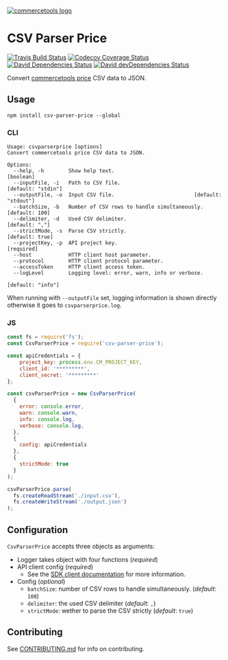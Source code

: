[![commercetools logo][commercetools-icon]][commercetools]

# CSV Parser Price
[![Travis Build Status][travis-icon]][travis]
[![Codecov Coverage Status][codecov-icon]][codecov]
[![David Dependencies Status][david-icon]][david]
[![David devDependencies Status][david-dev-icon]][david-dev]

Convert [commercetools price](https://dev.commercetools.com/http-api-projects-products.html#price) CSV data to JSON.

## Usage
`npm install csv-parser-price --global`

### CLI
```
Usage: csvparserprice [options]
Convert commercetools price CSV data to JSON.

Options:
  --help, -h        Show help text.                                    [boolean]
  --inputFile, -i   Path to CSV file.                         [default: "stdin"]
  --outputFile, -o  Input CSV file.                          [default: "stdout"]
  --batchSize, -b   Number of CSV rows to handle simultaneously.  [default: 100]
  --delimiter, -d   Used CSV delimiter.                           [default: ","]
  --strictMode, -s  Parse CSV strictly.                          [default: true]
  --projectKey, -p  API project key.                                  [required]
  --host            HTTP client host parameter.
  --protocol        HTTP client protocol parameter.
  --accessToken     HTTP client access token.
  --logLevel        Logging level: error, warn, info or verbose.
                                                               [default: "info"]
```
When running with `--outputFile` set, logging information is shown directly otherwise it goes to `csvparserprice.log`.

### JS
```js
const fs = require('fs');
const CsvParserPrice = require('csv-parser-price');

const apiCredentials = {
    project_key: process.env.CM_PROJECT_KEY,
    client_id: '*********',
    client_secret: '*********'
};

const csvParserPrice = new CsvParserPrice(
  {
    error: console.error,
    warn: console.warn,
    info: console.log,
    verbose: console.log,
  },
  {
    config: apiCredentials
  },
  {
    strictMode: true
  }
);

csvParserPrice.parse(
  fs.createReadStream('./input.csv'),
  fs.createWriteStream('./output.json')
);
```

## Configuration
`CsvParserPrice` accepts three objects as arguments:
- Logger takes object with four functions (_required_)
- API client config (_required_)
  - See the [SDK client documentation](http://sphereio.github.io/sphere-node-sdk/classes/SphereClient.html) for more information.
- Config (_optional_)
  - `batchSize`: number of CSV rows to handle simultaneously. (_default_: `100`)
  - `delimiter`: the used CSV delimiter (_default_: `,`)
  - `strictMode`: wether to parse the CSV strictly (_default_: `true`)

## Contributing
See [CONTRIBUTING.md](CONTRIBUTING.md) for info on contributing.

[commercetools]: https://commercetools.com/
[commercetools-icon]: https://cdn.rawgit.com/commercetools/press-kit/master/PNG/72DPI/CT%20logo%20horizontal%20RGB%2072dpi.png
[travis]: https://travis-ci.org/commercetools/csv-parser-price
[travis-icon]: https://img.shields.io/travis/commercetools/csv-parser-price/master.svg?style=flat-square
[codecov]: https://codecov.io/gh/commercetools/csv-parser-price
[codecov-icon]: https://img.shields.io/codecov/c/github/commercetools/csv-parser-price.svg?style=flat-square
[david]: https://david-dm.org/commercetools/csv-parser-price
[david-icon]: https://img.shields.io/david/commercetools/csv-parser-price.svg?style=flat-square
[david-dev]: https://david-dm.org/commercetools/csv-parser-price?type=dev
[david-dev-icon]: https://img.shields.io/david/dev/commercetools/csv-parser-price.svg?style=flat-square
